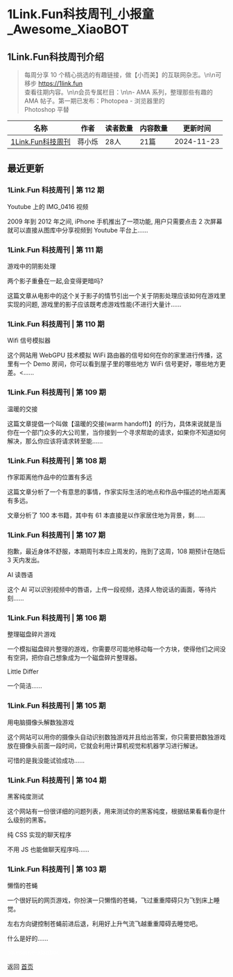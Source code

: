 # 1Link.Fun科技周刊_小报童_Awesome_XiaoBOT

## 1Link.Fun科技周刊介绍
> 每周分享 10 个精心挑选的有趣链接，做【小而美】的互联网杂志。\n\n可移步 https://1link.fun  
查看往期内容。\n\n会员专属栏目：\n\n- AMA 系列，整理那些有趣的 AMA 帖子。第一期已发布：Photopea - 浏览器里的  
Photoshop 平替  
  


|名称|作者|读者数量|内容数量|更新时间|
|---|---|---|---|---|
|[1Link.Fun科技周刊](https://xiaobot.net/p/1link?refer=0b133df9-27dc-423b-8101-639049001c13)|蒋小烁|28人|21篇|2024-11-23|

## 最近更新
### 1Link.Fun 科技周刊 | 第 112 期

Youtube 上的 IMG_0416 视频

2009 年到 2012 年之间, iPhone 手机推出了一项功能, 用户只需要点击 2 次屏幕就可以直接从图库中分享视频到 Youtube
平台上......

### 1Link.Fun 科技周刊 | 第 111 期

游戏中的阴影处理

两个影子重叠在一起,会变得更暗吗?

这篇文章从电影中的这个关于影子的情节引出一个关于阴影处理应该如何在游戏里实现的问题, 游戏里的影子应该既考虑游戏性能(不进行大量计......

### 1Link.Fun 科技周刊 | 第 110 期

Wifi 信号模拟器

这个网站用 WebGPU 技术模拟 WiFi 路由器的信号如何在你的家里进行传播，这里有一个 Demo 房间，你可以看到屋子里的哪些地方 WiFi
信号更好，哪些地方更差。<......

### 1Link.Fun 科技周刊 | 第 109 期

温暖的交接

这篇文章提倡一个叫做【温暖的交接(warm
handoff)】的行为，具体来说就是当你在一个部门众多的大公司里，当你接到一个寻求帮助的请求，如果你不知道如何解决，那么你应该将请求转至能......

### 1Link.Fun 科技周刊 | 第 108 期

作家距离他作品中的位置有多远

这篇文章分析了一个有意思的事情，作家实际生活的地点和作品中描述的地点距离有多远。

文章分析了 100 本书籍，其中有 61 本直接是以作家居住地为背景，剩......

### 1Link.Fun 科技周刊 | 第 107 期

抱歉，最近身体不舒服，本期周刊本应上周发的，拖到了这周，108 期预计在随后 3 天内发出。

AI 读唇语

这个 AI 可以识别视频中的唇语，上传一段视频，选择人物说话的画面，等待片刻......

### 1Link.Fun 科技周刊 | 第 106 期

整理磁盘碎片游戏

一个模拟磁盘碎片整理的游戏，你需要尽可能地移动每一个方块，使得他们之间没有空洞，把你自己想象成为一个磁盘碎片整理器。

Little Differ

一个简洁......

### 1Link.Fun 科技周刊 | 第 105 期

用电脑摄像头解数独游戏

这个网站可以用你的摄像头自动识别数独游戏并且给出答案，你只需要把数独游戏放在摄像头前面一段时间，它就会利用计算机视觉和机器学习进行解谜。

可惜的是我没能试验成功......

### 1Link.Fun 科技周刊 | 第 104 期

黑客纯度测试

这个网站有一份很详细的问题列表，用来测试你的黑客纯度，根据结果看看你是什么级别的黑客。

纯 CSS 实现的聊天程序

不用 JS 也能做聊天程序吗......

### 1Link.Fun 科技周刊 | 第 103 期

懒惰的苍蝇

一个很好玩的网页游戏，你扮演一只懒惰的苍蝇，飞过重重障碍只为飞到床上睡觉。

左右方向键控制苍蝇前进后退，利用好上升气流飞越重重障碍去睡觉吧。

什么是好的......


<a href="https://github.com/Reno9527/awesome-xiaobot" style="color: white; text-decoration: none;">awesome-xiaobot</a>

返回 [首页](../README.md)

